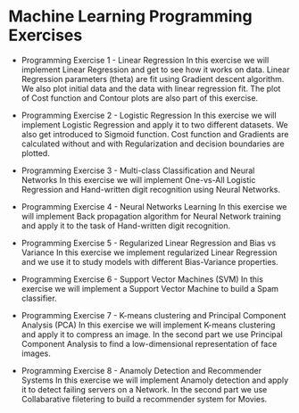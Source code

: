 # Machine Learning Programming Exercises

* Programming Exercise 1 - Linear Regression
In this exercise we will implement Linear Regression and get to see how it works on data.
Linear Regression parameters (theta) are fit using Gradient descent algorithm. We also plot initial data and the data with linear regression fit. The plot of Cost function and Contour plots are also part of this exercise.

* Programming Exercise 2 - Logistic Regression
In this exercise we will implement Logistic Regression and apply it to two different datasets. We also get introduced to Sigmoid function. Cost function and Gradients are calculated without and with Regularization and decision boundaries are plotted.

* Programming Exercise 3 - Multi-class Classification and Neural Networks
In this exercise we will implement One-vs-All Logistic Regression and Hand-written digit recognition using Neural Networks.

* Programming Exercise 4 - Neural Networks Learning
In this exercise we will implement Back propagation algorithm for Neural Network training and apply it to the task of Hand-written digit recognition.

* Programming Exercise 5 - Regularized Linear Regression and Bias vs Variance
In this exercise we implement regularized Linear Regression and we use it to study models with different Bias-Variance properties.

* Programming Exercise 6 - Support Vector Machines (SVM)
In this exercise we will implement a Support Vector Machine to build a Spam classifier.

* Programming Exercise 7 - K-means clustering and Principal Component Analysis (PCA)
In this exercise we will implement K-means clustering and apply it to compress an image. In the second part we use Principal Component Analysis to find a low-dimensional representation of face images.

* Programming Exercise 8 - Anamoly Detection and Recommender Systems
In this exercise we will implement Anamoly detection and apply it to detect failing servers on a Network. In the second part we use Collabarative filetering to build a recommender system for Movies.

